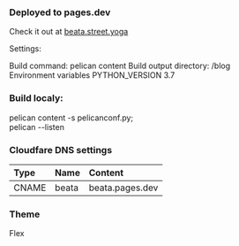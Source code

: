 ### Deployed to pages.dev	

Check it out at [beata.street.yoga](https://beata.street.yoga)  

Settings:

Build command: pelican content
Build output directory: /blog  
Environment variables PYTHON_VERSION 3.7


### Build localy: 

pelican content -s pelicanconf.py;   
pelican --listen

### Cloudfare DNS settings


| Type          | Name          | Content               |
|:------------- |:--------------|:----------------------|
| CNAME         | beata         | beata.pages.dev        |



### Theme
Flex
	

